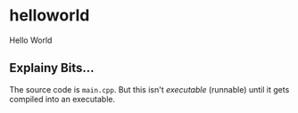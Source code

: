 # helloworld
Hello World

## Explainy Bits...
The source code is `main.cpp`. But this isn't _executable_ (runnable) until it gets compiled into an executable. 


